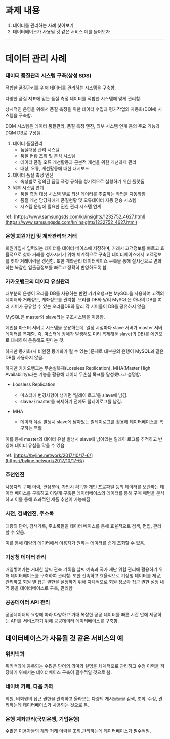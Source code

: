 # **과제 내용**

1. 데이터를 관리하는 사례 찾아보기
2. 데이터베이스가 사용될 것 같은 서비스 예를 들어보자

---

# 데이터 관리 사례

### 데이터 품질관리 시스템 구축(삼성 SDS)

적합한 품질관리를 위해 데이터를 관리하는 시스템을 구축함.

다양한 품질 지표에 맞는 품질 측정 데이터를 적합한 시스템에 맞게 관리함.

상시적인 운영을 위해서 품질 측정을 위한 데이터 수집과 평가작업의 자동화(DQM) 시스템을 구축함.

DQM 시스템은 데이터 품질관리, 품질 측정 엔진, 외부 시스템 연계 등의 주요 기능과 DQM DB로 구성됨.

1. 데이터 품질관리 
    - 품질대상 관리 시스템
    - 품질 현황 조회 및 분석 시스템
    - 데이터 품질 오류 개선활동과 근본적 개선을 위한 개선과제 관리
    - 대상, 오류, 개선활동에 대한 대시보드
2. 데이터 품질 측정 엔진
    - 속성별로 정의된 품질 픅정 규칙을 정기적으로 실행하기 위한 플랫폼
3. 외부 시스템 연계
    - 품질 측정 대상 시스템 별로 최신 데이터를 추출하는 작업을 자동화함
    - 품질 개선 담당자에게 품질현황 및 오류데이터 자동 전송 시스템
    - 시스템 운영에 필요한 권한 관리 시스템 연계

ref: [https://www.samsungsds.com/kr/insights/1232752_4627.html](https://www.samsungsds.com/kr/insights/1232752_4627.html)

### 은행 회원가입 및 계좌관리와 거래

회원가입시 입력되는 데이터를 데이터 베이스에 저장하며, 거래시 고객정보를 빠르고 효율적으로 찾아 거래를 성사시키기 위해  체계적으로 구축된 데이터베이스에서 고객정보를 찾아 거래이력을 갱신함. 또한 계좌관리 데이터베이스 구축을 통해 실시간으로 변화하는 복잡한 입출금정보를 빠르고 정확히 반영하도록 함.

### 카카오뱅크의 데이터 유실관리

대부분의 은행이 오라클 DB를 사용하는 반면 카카오뱅크는 MySQL을 사용하여 고객의 데이터와 거래정보, 계좌정보를 관리함. 오라클 DB와 달리 MySQL은 하나의 DB를 여러 서버가 공유할 수 있는 오라클DB와 달리 각 서버들이 DB를 공유하지 않음. 

MySQL은 master와 slave라는 구조시스템을 이용함. 

메인을 마스터 서버로 시스템을 운용하는데, 일정 시점마다 slave 서버가 master 서버 데이터를 복제함.  즉, 마스터에 장애가 발생해도 미리 복제해둔 slave(의 DB)를 메인으로 대체하여 운용해도 된다는 것.

하지만 동기화(시 비완전 동기화가 될 수 있는 )문제로 대부분의 은행이 MySQL과 같은 DB를 사용하지 않음.

하지만 카카오뱅크는 무손실복제(Lossless Replication), MHA(Master High Availability)라는 기능을 활용해 데이터 무손실 목표를 달성했다고 설명함.

- Lossless Replication

    - 마스터에 변경사항이 생기면 ‘릴레이 로그’를 slave에 남김.
    - slave가 master를 복제하기 전에도 릴레이로그를 남김.
- MHA

    - 데이터 유실 발생시 slave에 남아있는 릴레이로그를 활용해 데이터베이스를 복구하는 역할

이를 통해 master의 데이터 유실 발생시 slave에 남아있는 릴레이 로그를 추적하고 반영해 데이터 유실을 막을 수 있음 

ref: [https://byline.network/2017/10/17-6/](https://byline.network/2017/10/17-6/)

### 추천엔진

사용자의 구매 이력, 관심분야, 가입시 획득한 개인 프로파일 등의 데이터를 보관하는 데이터 베이스를 구축하고 이렇게 구축된 데이터베이스의 데이터를 통해 구매 패턴을 분석하고 이를 통해 효과적인 제품 추천이 가능해짐

### 사전, 검색엔진, 주소록

대량의 단어, 검색기록, 주소록들을 데이터 베이스를 통해 효율적으로 검색, 편집, 관리할 수 있음.

이를 통해 대량의 데이터에서 이용자가 원하는 데이터를 쉽게 조회할 수 있음. 

### 기상청 데이터 관리

매일쌓여가는 거대한 날씨 관측 기록을 날씨 예측과 국가 재난 위험 관리에 활용하기 위해 데이터베이스를 구축하여 관리함. 또한 신속하고 효율적으로 기상청 데이터를 제공, 관리하고 회원 별 접근 권한을 설정하기 위해 자체적으로 회원 정보와 접근 권한 설정 내역 등을 데이터베이스로 구축, 관리함

### 공공데이터 API 관리

공공데이터의 요청에 따라 다양하고 거대 복잡한 공공 데이터를 빠른 시간 안에 제공하는 API를 서비스하기 위해 공공데이터 데이터베이스를 구축함.

## 데이터베이스가 사용될 것 같은 서비스의 예

### 위키백과

위키백과에 등록되는 수많은 단어의 의미와 설명을 체계적으로 관리하고 수정 이력을 저장하기 위해서는 데이터베이스 구축이 필수적일 것으로 봄.

### 네이버 카페, 다음 카페

회원, 비회원의 접근 권한을 관리하고 올라오는 다량의 게시물들을 검색, 조회, 수정, 관리하는데 데이터베이스가 사용되는 것으로 봄.

### 은행 계좌관리(국민은행, 기업은행)

수많은 이용자들의 계좌 거래 이력을 조회,관리하는데 데이터베이스가 필수적임.
